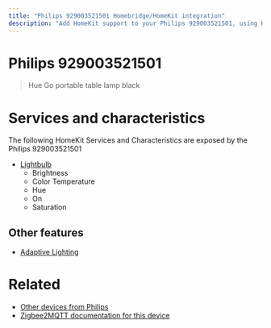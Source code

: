 ```yaml
---
title: "Philips 929003521501 Homebridge/HomeKit integration"
description: "Add HomeKit support to your Philips 929003521501, using Homebridge, Zigbee2MQTT and homebridge-z2m."
---
```

<!---
This file has been GENERATED using src/docgen/docgen.ts
DO NOT EDIT THIS FILE MANUALLY!
-->
# Philips 929003521501
> Hue Go portable table lamp black


# Services and characteristics
The following HomeKit Services and Characteristics are exposed by
the Philips 929003521501

* [Lightbulb](../../light.md)
  * Brightness
  * Color Temperature
  * Hue
  * On
  * Saturation

## Other features
* [Adaptive Lighting](../../light.md)

# Related
* [Other devices from Philips](../index.md#philips)
* [Zigbee2MQTT documentation for this device](https://www.zigbee2mqtt.io/devices/929003521501.html)